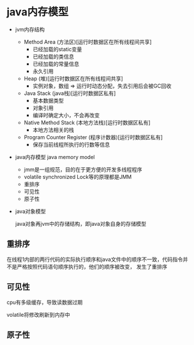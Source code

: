 # java内存模型

- jvm内存结构

  - Method Area (方法区)[运行时数据区在所有线程间共享]
    - 已经加载的static变量
    - 已经加载的类信息
    - 已经加载的常量信息
    - 永久引用
  - Heap (堆)[运行时数据区在所有线程间共享]
    - 实例对象，数组 => 运行时动态分配，失去引用后会被GC回收
  - Java Stack (java栈)[运行时数据区私有]
    - 基本数据类型
    - 对象引用
    - 编译时确定大小，不会再改变
  - Native Method Stack (本地方法栈)[运行时数据区私有]
    - 本地方法相关的栈
  - Program Counter Register (程序计数器)[运行时数据区私有]
    - 保存当前线程所执行的行数等信息

- java内存模型 java memory model

  - jmm是一组规范，目的在于更方便的开发多线程程序
  - volatile synchronized Lock等的原理都是JMM
  - 重排序
  - 可见性
  - 原子性

- java对象模型

  java对象再jvm中的存储结构，即java对象自身的存储模型



## 重排序

在线程1内部的两行代码的实际执行顺序和java文件中的顺序不一致，代码指令并不是严格按照代码语句顺序执行的，他们的顺序被改变， 发生了重排序

## 可见性

cpu有多级缓存，导致读数据过期

volatile将修改刷新到内存中

## 原子性